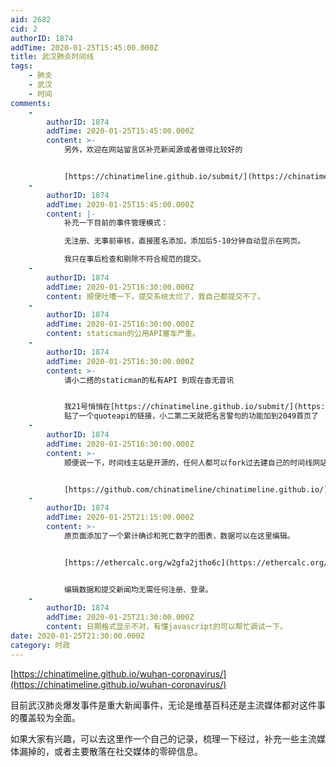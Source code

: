 ```yaml
---
aid: 2682
cid: 2
authorID: 1874
addTime: 2020-01-25T15:45:00.000Z
title: 武汉肺炎时间线
tags:
    - 肺炎
    - 武汉
    - 时间
comments:
    -
        authorID: 1874
        addTime: 2020-01-25T15:45:00.000Z
        content: >-
            另外，欢迎在网站留言区补充新闻源或者做得比较好的


            [https://chinatimeline.github.io/submit/](https://chinatimeline.github.io/submit/)
    -
        authorID: 1874
        addTime: 2020-01-25T15:45:00.000Z
        content: |-
            补充一下目前的事件管理模式：

            无注册、无事前审核，直接匿名添加，添加后5-10分钟自动显示在网页。

            我只在事后检查和剔除不符合规范的提交。
    -
        authorID: 1874
        addTime: 2020-01-25T16:30:00.000Z
        content: 顺便吐嘈一下，提交系统太烂了，我自己都提交不了。
    -
        authorID: 1874
        addTime: 2020-01-25T16:30:00.000Z
        content: staticman的公用API塞车严重。
    -
        authorID: 1874
        addTime: 2020-01-25T16:30:00.000Z
        content: >-
            请小二搭的staticman的私有API 到现在杳无音讯


            我21号悄悄在[https://chinatimeline.github.io/submit/](https://chinatimeline.github.io/submit/)
            贴了一个quoteapi的链接，小二第二天就把名言警句的功能加到2049首页了
    -
        authorID: 1874
        addTime: 2020-01-25T16:30:00.000Z
        content: >-
            顺便说一下，时间线主站是开源的，任何人都可以fork过去建自己的时间线网站。互动图的源代码基于代码指纹的原因我不会公布，但是文字版故事线的源代码都在时间线主站项目里。


            [https://github.com/chinatimeline/chinatimeline.github.io/](https://github.com/chinatimeline/chinatimeline.github.io/)
    -
        authorID: 1874
        addTime: 2020-01-25T21:15:00.000Z
        content: >-
            原页面添加了一个累计确诊和死亡数字的图表，数据可以在这里编辑。


            [https://ethercalc.org/w2gfa2jtho6c](https://ethercalc.org/w2gfa2jtho6c)


            编辑数据和提交新闻均无需任何注册、登录。
    -
        authorID: 1874
        addTime: 2020-01-25T21:30:00.000Z
        content: 日期格式显示不对，有懂javascript的可以帮忙调试一下。
date: 2020-01-25T21:30:00.000Z
category: 时政
---
```


[https://chinatimeline.github.io/wuhan-coronavirus/](https://chinatimeline.github.io/wuhan-coronavirus/)

目前武汉肺炎爆发事件是重大新闻事件，无论是维基百科还是主流媒体都对这件事的覆盖较为全面。

如果大家有兴趣，可以去这里作一个自己的记录，梳理一下经过，补充一些主流媒体漏掉的，或者主要散落在社交媒体的零碎信息。
